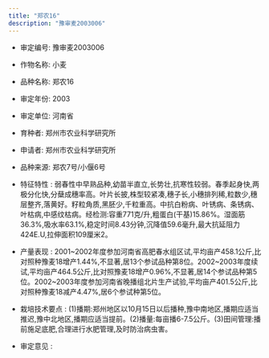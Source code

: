 ```yaml
---
title: "郑农16"
description: "豫审麦2003006"
---
```

* 审定编号:  豫审麦2003006

*  作物名称:  小麦

*  品种名称:  郑农16

*  审定年份:  2003

*  审定单位:  河南省

* 育种者:  郑州市农业科学研究所

*  申请者:  郑州市农业科学研究所

*  品种来源:  郑农7号/小偃6号

*  特征特性 : 
弱春性中早熟品种,幼苗半直立,长势壮,抗寒性较弱。春季起身快,两极分化快,分蘖成穗率高。叶片长披,株型较紧凑,穗子长,小穗排列稀,粒数少,穗层整齐,落黄好。籽粒角质,黑胚少,千粒重高。中抗白粉病、叶锈病、条锈病、叶枯病,中感纹枯病。经检测:容重771克/升,粗蛋白(干基)15.86%。湿面筋36.3%,吸水率63.1%,稳定时间8.43分钟,沉降值59.6毫升,最大抗延阻力424E.U,拉伸面积109厘米2。
 
*  产量表现 : 
2001~2002年度参加河南省高肥春水组区试,平均亩产458.1公斤,比对照种豫麦18增产1.44%,不显著,居13个参试品种第8位。2002~2003年度续试,平均亩产464.5公斤,比对照豫麦18增产0.96%,不显著,居14个参试品种第5位。2002~2003年度参加河南省晚播组北片生产试验,平均亩产401.5公斤,比对照种豫麦18减产4.47%,居6个参试种第5位。

*  栽培技术要点 : 
(1)播期:郑州地区以10月15日以后播种,豫中南地区,播期应适当推迟,豫中北地区,播期应适当提前。(2)播量:每亩播6-7.5公斤。(3)田间管理:播前施足底肥,合理进行水肥管理,及时防治病虫害。

*  审定意见 : 

